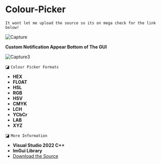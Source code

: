 # Colour-Picker
`It wont let me upload the source so its on mega check for the link below!`


![Capture](https://github.com/extortionate/Colour-Picker/assets/131308027/a78b7c52-4930-4e6e-8f6b-1068d18fc753)

**Custom Notification Appear Bottom of The GUI**

![Capture3](https://github.com/extortionate/Colour-Picker/assets/131308027/a3ec7382-4da0-4106-ab8d-f1c33947106e)

◪ `Colour Picker Formats`
* **HEX**
* **FLOAT**
* **HSL**
* **RGB**
* **HSV**
* **CMYK**
* **LCH**
* **YCbCr**
* **LAB**
* **XYZ**
  
◪ `More Information`
+ **Visual Studio 2022 C++**
+ **ImGui Library**
+ [Download the Source](https://mega.nz/file/Ya0B0TYb#kdpQj6HhjWJIGbYCQ80lNId3TabCZFsx5n_Kxs9OHCQ)
